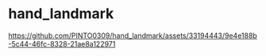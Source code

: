 # hand_landmark

https://github.com/PINTO0309/hand_landmark/assets/33194443/9e4e188b-5c44-46fc-8328-21ae8a122971
